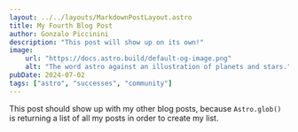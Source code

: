 ```yaml
---
layout: ../../layouts/MarkdownPostLayout.astro
title: My Fourth Blog Post
author: Gonzalo Piccinini
description: "This post will show up on its own!"
image:
    url: "https://docs.astro.build/default-og-image.png"
    alt: "The word astro against an illustration of planets and stars."
pubDate: 2024-07-02
tags: ["astro", "successes", "community"]
---
```

This post should show up with my other blog posts, because `Astro.glob()` is returning a list of all my posts in order to create my list.